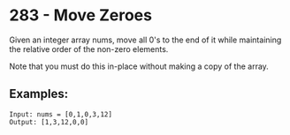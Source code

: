 # 283 - Move Zeroes
Given an integer array nums, move all 0's to the end of it while maintaining the relative order of the non-zero elements.

Note that you must do this in-place without making a copy of the array.
## Examples:
```
Input: nums = [0,1,0,3,12]
Output: [1,3,12,0,0]
```